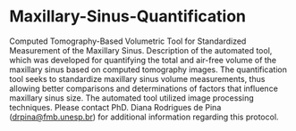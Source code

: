 # Maxillary-Sinus-Quantification
Computed Tomography-Based Volumetric Tool for Standardized Measurement of the Maxillary Sinus. Description of the automated tool, which was developed for quantifying the total and air-free volume of the maxillary sinus based on computed tomography images. The quantification tool seeks to standardize maxillary sinus volume measurements, thus allowing better comparisons and determinations of factors that influence maxillary sinus size. The automated tool utilized image processing techniques.  Please contact PhD. Diana Rodrigues de Pina (drpina@fmb.unesp.br) for additional information regarding this protocol.
